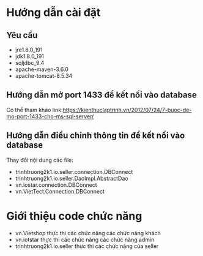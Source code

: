 # Hướng dẫn cài đặt
## Yêu cầu
- jre1.8.0_191
- jdk1.8.0_191
- sqljdbc_9.4
- apache-maven-3.6.0
- apache-tomcat-8.5.34
## Hướng dẫn mở port 1433 để kết nối vào database
Có thể tham khảo link:https://kienthuclaptrinh.vn/2012/07/24/7-buoc-de-mo-port-1433-cho-ms-sql-server/
## Hướng dẫn điều chỉnh thông tin để kết nối vào database
Thay đổi nội dung các file:
- trinhtruong2k1.io.seller.connection.DBConnect
- trinhtruong2k1.io.seller.DaoImpl.AbstractDao
- vn.iostar.connection.DBConnect
- vn.VietTect.Connection.DBConnect

# Giới thiệu code chức năng
- vn.Vietshop thực thi các chức năng các chức năng khách
- vn.iotstar thực thi các chức năng các chức năng admin
- trinhtruong2k1.io.seller thực thi các chức năng của seller
